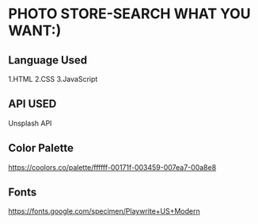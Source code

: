 # PHOTO STORE-SEARCH WHAT YOU WANT:)

## Language Used

1.HTML
2.CSS
3.JavaScript

## API USED

Unsplash API

## Color Palette

https://coolors.co/palette/ffffff-00171f-003459-007ea7-00a8e8

## Fonts

https://fonts.google.com/specimen/Playwrite+US+Modern
